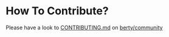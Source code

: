 # How To Contribute? 

Please have a look to [CONTRIBUTING.md](https://github.com/berty/community/blob/master/CONTRIBUTING.md) on [berty/community](https://github.com/berty/community)
